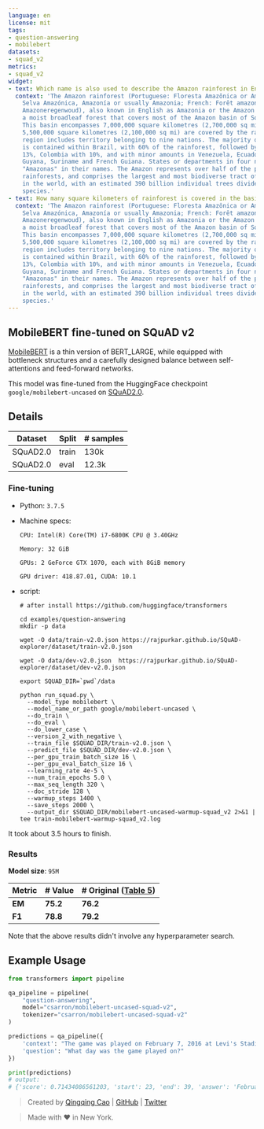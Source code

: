 ```yaml
---
language: en
license: mit
tags:
- question-answering
- mobilebert
datasets:
- squad_v2
metrics:
- squad_v2
widget:
- text: Which name is also used to describe the Amazon rainforest in English?
  context: 'The Amazon rainforest (Portuguese: Floresta Amazônica or Amazônia; Spanish:
    Selva Amazónica, Amazonía or usually Amazonia; French: Forêt amazonienne; Dutch:
    Amazoneregenwoud), also known in English as Amazonia or the Amazon Jungle, is
    a moist broadleaf forest that covers most of the Amazon basin of South America.
    This basin encompasses 7,000,000 square kilometres (2,700,000 sq mi), of which
    5,500,000 square kilometres (2,100,000 sq mi) are covered by the rainforest. This
    region includes territory belonging to nine nations. The majority of the forest
    is contained within Brazil, with 60% of the rainforest, followed by Peru with
    13%, Colombia with 10%, and with minor amounts in Venezuela, Ecuador, Bolivia,
    Guyana, Suriname and French Guiana. States or departments in four nations contain
    "Amazonas" in their names. The Amazon represents over half of the planet''s remaining
    rainforests, and comprises the largest and most biodiverse tract of tropical rainforest
    in the world, with an estimated 390 billion individual trees divided into 16,000
    species.'
- text: How many square kilometers of rainforest is covered in the basin?
  context: 'The Amazon rainforest (Portuguese: Floresta Amazônica or Amazônia; Spanish:
    Selva Amazónica, Amazonía or usually Amazonia; French: Forêt amazonienne; Dutch:
    Amazoneregenwoud), also known in English as Amazonia or the Amazon Jungle, is
    a moist broadleaf forest that covers most of the Amazon basin of South America.
    This basin encompasses 7,000,000 square kilometres (2,700,000 sq mi), of which
    5,500,000 square kilometres (2,100,000 sq mi) are covered by the rainforest. This
    region includes territory belonging to nine nations. The majority of the forest
    is contained within Brazil, with 60% of the rainforest, followed by Peru with
    13%, Colombia with 10%, and with minor amounts in Venezuela, Ecuador, Bolivia,
    Guyana, Suriname and French Guiana. States or departments in four nations contain
    "Amazonas" in their names. The Amazon represents over half of the planet''s remaining
    rainforests, and comprises the largest and most biodiverse tract of tropical rainforest
    in the world, with an estimated 390 billion individual trees divided into 16,000
    species.'
---
```


## MobileBERT fine-tuned on SQuAD v2

[MobileBERT](https://arxiv.org/abs/2004.02984) is a thin version of BERT_LARGE, while equipped with bottleneck structures and a carefully designed balance
between self-attentions and feed-forward networks.

This model was fine-tuned from the HuggingFace checkpoint `google/mobilebert-uncased` on [SQuAD2.0](https://rajpurkar.github.io/SQuAD-explorer).

## Details

| Dataset  | Split | # samples |
| -------- | ----- | --------- |
| SQuAD2.0 | train | 130k      |
| SQuAD2.0 | eval  | 12.3k     |


### Fine-tuning
- Python: `3.7.5`

- Machine specs: 

  `CPU: Intel(R) Core(TM) i7-6800K CPU @ 3.40GHz`
  
  `Memory: 32 GiB`

  `GPUs: 2 GeForce GTX 1070, each with 8GiB memory`
  
  `GPU driver: 418.87.01, CUDA: 10.1`

- script:

  ```shell
  # after install https://github.com/huggingface/transformers

  cd examples/question-answering
  mkdir -p data

  wget -O data/train-v2.0.json https://rajpurkar.github.io/SQuAD-explorer/dataset/train-v2.0.json

  wget -O data/dev-v2.0.json  https://rajpurkar.github.io/SQuAD-explorer/dataset/dev-v2.0.json

  export SQUAD_DIR=`pwd`/data

  python run_squad.py \
    --model_type mobilebert \
    --model_name_or_path google/mobilebert-uncased \
    --do_train \
    --do_eval \
    --do_lower_case \
    --version_2_with_negative \
    --train_file $SQUAD_DIR/train-v2.0.json \
    --predict_file $SQUAD_DIR/dev-v2.0.json \
    --per_gpu_train_batch_size 16 \
    --per_gpu_eval_batch_size 16 \
    --learning_rate 4e-5 \
    --num_train_epochs 5.0 \
    --max_seq_length 320 \
    --doc_stride 128 \
    --warmup_steps 1400 \
    --save_steps 2000 \
    --output_dir $SQUAD_DIR/mobilebert-uncased-warmup-squad_v2 2>&1 | tee train-mobilebert-warmup-squad_v2.log
  ```

It took about 3.5 hours to finish.

### Results

**Model size**: `95M`

| Metric | # Value   | # Original ([Table 5](https://arxiv.org/pdf/2004.02984.pdf))|
| ------ | --------- | --------- |
| **EM** | **75.2** | **76.2** |
| **F1** | **78.8** | **79.2** |

Note that the above results didn't involve any hyperparameter search.

## Example Usage


```python
from transformers import pipeline

qa_pipeline = pipeline(
    "question-answering",
    model="csarron/mobilebert-uncased-squad-v2",
    tokenizer="csarron/mobilebert-uncased-squad-v2"
)

predictions = qa_pipeline({
    'context': "The game was played on February 7, 2016 at Levi's Stadium in the San Francisco Bay Area at Santa Clara, California.",
    'question': "What day was the game played on?"
})

print(predictions)
# output:
# {'score': 0.71434086561203, 'start': 23, 'end': 39, 'answer': 'February 7, 2016'}
```

> Created by [Qingqing Cao](https://awk.ai/) | [GitHub](https://github.com/csarron) | [Twitter](https://twitter.com/sysnlp) 

> Made with ❤️ in New York.